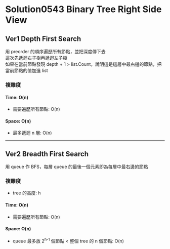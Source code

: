 # Solution0543 Binary Tree Right Side View

## Ver1 Depth First Search

用 preorder 的順序遍歷所有節點，並把深度傳下去  
這次先遞迴右子樹再遞迴左子樹  
如果在當前節點發現 depth + 1 > list.Count，說明這是這層中最右邊的節點，把當前節點的值加進 list

### 複雜度

#### Time: O(n)
- 需要遍歷所有節點: O(n)

#### Space: O(n)
- 最多遞迴 n 層: O(n)

---

## Ver2 Breadth First Search

用 queue 作 BFS，每層 queue 的最後一個元素即為每層中最右邊的節點

### 複雜度
- tree 的高度: h

#### Time: O(n)
- 需要遍歷所有節點: O(n)

#### Space: O(n)
- queue 最多放 2<sup>h-1</sup> 個節點 < 整個 tree 的 n 個節點: O(n)